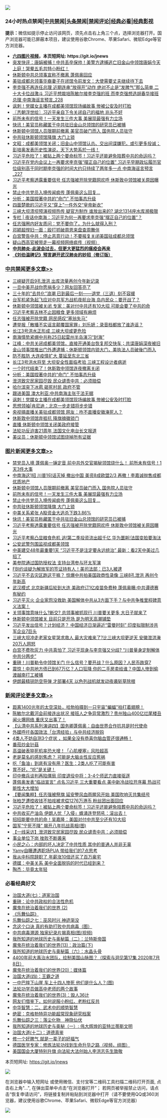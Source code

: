 ![](https://raw.githubusercontent.com/fqnews/bnews/master/64photo/fqnews-qr.jpg)

<div id="tt">
<h3>24小时热点禁闻|<a href="#%E4%B8%AD%E5%85%B1%E7%A6%81%E9%97%BB%E6%9B%B4%E5%A4%9A%E6%96%87%E7%AB%A0">中共禁闻</a>|<a href="#%E5%9B%BE%E7%89%87%E6%96%B0%E9%97%BB%E6%9B%B4%E5%A4%9A%E6%96%87%E7%AB%A0">头条禁闻</a>|<a href="#%E6%96%B0%E9%97%BB%E8%AF%84%E8%AE%BA%E6%9B%B4%E5%A4%9A%E6%96%87%E7%AB%A0">禁闻评论|<a href="#%E5%BF%85%E7%9C%8B%E7%BB%8F%E5%85%B8%E5%A5%BD%E6%96%87">经典必看|<a href="https://gitlab.com/zh99/dong/-/blob/master/README.md#%E7%9C%9F%E7%9B%B8%E8%A7%86%E9%A2%91">经典影视</a></h3>
<div><b>提示：</b>微信如提示停止访问该网页，须先点击右上角三个点，选择浏览器打开。国产浏览器可能已屏蔽本项目，建议使用谷歌Chrome、苹果Safari、微软Edge等官方浏览器。</div>
<ul>
<li><b><a href="http://d1.bdrive.tk/64.mp4" target="_blank">六四图片视频</a>，本页短网址: https://git.io/jnews</b></li>
<li><a href="/bannedvideo/20200725/1365893.md">突发快评：唐娟被捕！中共丢卒保帅！美警方逮捕逃亡旧金山中领馆唐娟今天上庭！哭晕五毛共特小粉红！</a></li>
<li><a href="/cbnews/20200725/1365890.md">休斯顿中共总领事宣称不撤离 蓬佩奥回应</a></li>
<li><a href="/baitai/20200724/1365818.md">美驻成都总领事华裔妻子在闭馆令前发文：大使需要丈夫继续待下去</a></li>
<li><a href="/comments/20200725/1366021.md">李克强不再连任总理 近期连串“放得开”动作 绝对不止是“发脾气”那么简单 二十大卡位战激斗 习近平想栽培陈敏尔接李克强的班 而李克强想选胡春华接班总理 中南海谣言预言_228</a></li>
<li><a href="/cbnews/20200725/1366081.md">讽刺！党媒女主播在成都美领馆现场编故事 惨被公安及时打脸</a></li>
<li><a href="/ssgc/20200725/1365933.md">〖兲朝浮世绘〗习近平亲自下令关闭自己的福地 兆头不好</a></li>
<li><a href="/topimagenews/20200725/1366045.md">前所未有的信号！一天发生三件大事 美展现最强有力立场</a></li>
<li><a href="/topimagenews/20200725/1365879.md">快讯！美官员称藏匿于中共驻旧金山总领馆的研究员已被捕</a></li>
<li><a href="/topimagenews/20200725/1366080.md">休斯顿中领馆人员限期前撤离 美官员破门而入 国务院人员驻守</a></li>
<li><a href="/topimagenews/20200725/1365910.md">中共驻休斯顿领馆降旗 大门上锁</a></li>
<li><a href="/cbnews/20200725/1365981.md">文昭：成都美领馆关闭；旧金山中领馆认怂、交出间谍嫌犯，或引更多投诚；彭培奥发表历史性演说，天下大势系於一线！</a></li>
<li><a href="/comments/20200725/1366110.md">习近平危险了！被贴上两个要命标签！习近平还能避免陪葬中共的命运吗？</a></li>
<li><a href="/comments/20200725/1366007.md">习近平在党内会议上一再要求李克强“摆正自己的位置” 习近平早期政坛履历官位级别高于同时期李克强的时间大约只持续了两年多一点 中南海谣言预言_227</a></li>
<li><a href="/topimagenews/20200724/1365853.md">习近平考察透露重要信号 任志强被开除党籍网欢呼 休斯敦中领馆被关原因曝光</a></li>
<li><a href="/topimagenews/20200725/1366028.md">禁止中共党员入境传闻疯传 蓬佩奥这么回复...</a></li>
<li><a href="/cbnews/20200725/1366099.md">分析：美国捏著中共的“命门” 不怕事态升级</a></li>
<li><a href="/headline/20200725/1365889.md">四面楚歌的习近平又“穿上”一件外交“皇帝新衣”</a></li>
<li><a href="/cbnews/20200724/1365842.md">三峡大坝溃坝预演视频热传 疑官方制作 谁放出来的? 湖北1314座水库濒极限</a></li>
<li><a href="/ssgc/20200725/1365982.md">专栏 | 夜话中南海：习近平为何一再要求李克强“摆正自己的位置”？</a></li>
<li><a href="/headline/20200724/1365864.md">任志强圈内好友质问：党不要你了，为什么就得入刑？</a></li>
<li><a href="/cnnews/20200725/1365961.md">邓颖超悍妇一面：殴打抓破周恩来盘查周舞伴</a></li>
<li><a href="/comments/20200725/1365891.md">白宫警告中共：停止恶意行动！不要报复关闭美国驻成都总领馆</a></li>
<li><a href="/comments/20200725/1366003.md">疑山西高官被带走一幕视频网络疯传（视频）</a></li>
<li><b><a href="/comments/20200211/1275071.md" target="_blank">中共肺炎-此波会过去，但更大更猛烈的瘟疫会再来</a></b></li>
<li><b><a href="/comments/20200207/1272816.md" target="_blank">《刘伯温碑记》预言避开武汉肺炎的妙招（修订版）</a></b></li>
</ul>
</div>

<div class="catlist">
<h3><a href="/cbnews/" target="_blank">中共禁闻</a><span><a href="/cbnews/" target="_blank" rel="nofollow">更多文章>></a></span></h3>
<ul>
<li><a href="/cbnews/20200725/1366227.md" target="_blank">三峡疑开启9孔泄洪 出库流量再创今年新记录</a></li>
<li><a href="/cbnews/20200725/1366190.md" target="_blank">一旦中美开战你愿捐多少？网友回答亮了</a></li>
<li><a href="/cbnews/20200725/1366126.md" target="_blank">三十年的“去共化”浪潮 已到最后一刻——退党（三退）刻不容缓</a></li>
<li><a href="/cbnews/20200725/1366179.md" target="_blank">台军机紧急起飞应对中共军方战机夜航台海 岛内民众：要开战了？</a></li>
<li><a href="/cbnews/20200725/1366151.md" target="_blank">休斯顿中领馆被关闭 专家：美对付中共还有10大招 可能会要了中共的命</a></li>
<li><a href="/cbnews/20200725/1366150.md" target="_blank">习近平考察吉林不止因粮食 更多领域有麻烦</a></li>
<li><a href="/cbnews/20200725/1366149.md" target="_blank">任志强被开除党籍 网民感叹“塞翁失马”</a></li>
<li><a href="/cbnews/20200725/1366148.md" target="_blank">遭举报「散播不实谣言颠覆国家罪」刘乐妍：录音档都放了谁造谣？</a></li>
<li><a href="/cbnews/20200725/1366137.md" target="_blank">长江3号洪水正形成 三峡大坝或更危险</a></li>
<li><a href="/cbnews/20200725/1366124.md" target="_blank">南海情势紧绷中共称25日起雷州半岛演习“封海”</a></li>
<li><a href="/cbnews/20200725/1366121.md" target="_blank">江峰：中共关闭成都美领馆，直接开通美台恢复邦交快车；共谍唐娟深夜被旧金山领事馆推出门外遭逮捕；休斯顿领馆内锁大门，美执法人员破後门而入</a></li>
<li><a href="/cbnews/20200725/1366111.md" target="_blank">防不胜防 大连疫情扩大 蔓延至东北三省</a></li>
<li><a href="/cbnews/20200725/1366103.md" target="_blank">长江3号洪水将至 大坝安全性面临考验 三峡工程设计者病逝</a></li>
<li><a href="/cbnews/20200725/1366100.md" target="_blank">一个时代结束了！休斯敦中领馆连夜撤离关闭</a></li>
<li><a href="/cbnews/20200725/1366099.md" target="_blank">分析：美国捏著中共的“命门” 不怕事态升级</a></li>
<li><a href="/cbnews/20200725/1366098.md" target="_blank">泄洪致灾民家园尽毁 民众谴责中共：必须赔偿</a></li>
<li><a href="/cbnews/20200725/1366087.md" target="_blank">哈尔滨突下冰雹 砸死村民 政府不管</a></li>
<li><a href="/cbnews/20200725/1366082.md" target="_blank">跟进美国 澳大利亚:中共南海主张于法无据</a></li>
<li><a href="/cbnews/20200725/1366081.md" target="_blank">讽刺！党媒女主播在成都美领馆现场编故事 惨被公安及时打脸</a></li>
<li><a href="/cbnews/20200725/1366074.md" target="_blank">思想领袖|肯尼迪：北京一步走错将步步错</a></li>
<li><a href="/cbnews/20200725/1366069.md" target="_blank">央视搞直播关美驻成都领馆 网友：咋不直播安徽淹死人？</a></li>
<li><a href="/cbnews/20200725/1366064.md" target="_blank">休斯敦中领馆弃抵抗 降旗摘徽锁门</a></li>
<li><a href="/cbnews/20200725/1366034.md" target="_blank">直播 休斯顿中领馆关闭美政府接管</a></li>
<li><a href="/cbnews/20200725/1365866.md" target="_blank">法轮功反迫害21周年 法国文化电台长文报道</a></li>
<li><a href="/cbnews/20200725/1366012.md" target="_blank">美议员：休斯顿中领馆试图烧掉所有证据</a></li>

</ul>
</div>
<div class="catlist">
<h3><a href="/topimagenews/" target="_blank">图片新闻</a><span><a href="/topimagenews/" target="_blank" rel="nofollow">更多文章>></a></span></h3>
<ul>
<li><a href="/topimagenews/20200725/1366252.md" target="_blank">禁党员入境 蓬佩奥一锤定音 前中共外交官揭秘领馆烧什么！ 前所未有信号！1天3件大事</a></li>
<li><a href="/topimagenews/20200725/1366241.md" target="_blank">中南海这1招 川普1句话灭掉 撤出中国 美资8成欧盟2/3 再撤！李嘉诚抛售成都优质地产</a></li>
<li><a href="/topimagenews/20200725/1366080.md" target="_blank">休斯顿中领馆人员限期前撤离 美官员破门而入 国务院人员驻守</a></li>
<li><a href="/topimagenews/20200725/1366045.md" target="_blank">前所未有的信号！一天发生三件大事 美展现最强有力立场</a></li>
<li><a href="/topimagenews/20200725/1366028.md" target="_blank">禁止中共党员入境传闻疯传 蓬佩奥这么回复&#8230;</a></li>
<li><a href="/topimagenews/20200725/1365910.md" target="_blank">中共驻休斯顿领馆降旗 大门上锁</a></li>
<li><a href="/topimagenews/20200725/1365903.md" target="_blank">中美关系紧张 A股资金大逃杀下跌3.86%</a></li>
<li><a href="/topimagenews/20200725/1365879.md" target="_blank">快讯！美官员称藏匿于中共驻旧金山总领馆的研究员已被捕</a></li>
<li><a href="/topimagenews/20200724/1365853.md" target="_blank">习近平考察透露重要信号 任志强被开除党籍网欢呼 休斯敦中领馆被关原因曝光</a></li>
<li><a href="/topimagenews/20200724/1365801.md" target="_blank">习近平考察凸显粮食危机 逃!第二季投资流出超千亿 华为噩耗!法国变脸要淘汰</a></li>
<li><a href="/topimagenews/20200724/1365769.md" target="_blank">公安武警包围监视成都美领馆</a></li>
<li><a href="/topimagenews/20200724/1365745.md" target="_blank">中美建交48年最重要1天 “习近平不是注定要永远统治” 最新：看2天中美过几招了</a></li>
<li><a href="/topimagenews/20200724/1365434.md" target="_blank">美参院通过国防授权法 支持台湾参与环太军演</a></li>
<li><a href="/topimagenews/20200724/1365420.md" target="_blank">FBI约谈疑为解放军的签证持有人！美司法部：已3人被逮</a></li>
<li><a href="/topimagenews/20200723/1365348.md" target="_blank">习近平不去灾区跑这干嘛？ 惊爆中共拍美国政商性录像 三峡8孔泄洪 再创今年新高</a></li>
<li><a href="/topimagenews/20200723/1365343.md" target="_blank">武汉模式 北京新疆后轮到大连 美政府订1亿疫苗免费种 蓬佩奥曝:中共谭德赛有秘约</a></li>
<li><a href="/topimagenews/20200723/1365307.md" target="_blank">习近平灭火 企业家怨没救助 美国解体中共从3方面下手？与中共争推里程碑意义法案！</a></li>
<li><a href="/topimagenews/20200723/1365266.md" target="_blank">关领事馆意味什么?断交? 总领事被抓现行 川普要关更多 大日子就来了</a></li>
<li><a href="/topimagenews/20200723/1365155.md" target="_blank">休斯顿中领馆被关 目前只是开场 是为明天高潮铺垫</a></li>
<li><a href="/topimagenews/20200722/1364774.md" target="_blank">习近平发出信号？计划经济？ 中国经济日渐逼近“雷曼时刻” 印度拟限制涉共军企业7巨头</a></li>
<li><a href="/topimagenews/20200722/1364740.md" target="_blank">三峡大坝冲走老家女星哭求救人 最大灾难来了?比三峡大坝更逆天 安徽泄洪淹20万人网怒</a></li>
<li><a href="/topimagenews/20200722/1364699.md" target="_blank">白宫不费吹灰力 中共真怕了 习近平现身与李克强又分歧? “川普量身定制解体中共分两步”</a></li>
<li><a href="/topimagenews/20200722/1364641.md" target="_blank">重磅！川普勒令中领馆关门 什么信号？要开战？什么原因？人民币跌穿7</a></li>
<li><a href="/topimagenews/20200722/1364624.md" target="_blank">震惊！中共地方债已到67万亿？人口狂降 你的二手房卖给谁？中国人惨到偷渡越南打工被捕</a></li>
<li><a href="/topimagenews/20200722/1364576.md" target="_blank">伊朗最精锐防空导弹 才部署4天 以色列战机就发动夜袭斩草除根</a></li>

</ul>
</div>
<div class="catlist">
<h3><a href="/comments/" target="_blank">新闻评论</a><span><a href="/comments/" target="_blank" rel="nofollow">更多文章>></a></span></h3>
<ul>
<li><a href="/comments/20200725/1366240.md" target="_blank">距离1400光年的太空深处，哈勃拍摄到一只宇宙&quot;蝙蝠&quot;拍打着翅膀！</a></li>
<li><a href="/comments/20200725/1366218.md" target="_blank">陈敏尔北戴河会前接连出状况 接班人之争异常激烈？贵州独山400亿烂尾楼丑闻火爆网络 重庆又出事了！</a></li>
<li><a href="/comments/20200725/1366215.md" target="_blank">【认清中共系列演讲四】国务卿蓬佩奥：自由世界合作抗共是时代使命</a></li>
<li><a href="/comments/20200725/1366186.md" target="_blank">外媒呼吁各国效法「台湾经验」与中共经济脱钩</a></li>
<li><a href="/comments/20200725/1366159.md" target="_blank">4类人不妨自测3个症状  ，如果全没有恭喜你脑血管还很通畅！</a></li>
<li><a href="/comments/20200725/1366158.md" target="_blank">番茄炒金针菇</a></li>
<li><a href="/comments/20200725/1366145.md" target="_blank">高温破表猝死机率恐大增！「心肌梗塞」风险超高</a></li>
<li><a href="/comments/20200725/1366144.md" target="_blank">老是莫名的感到焦虑？ 可能是大脑炎性反应惹祸</a></li>
<li><a href="/comments/20200725/1366143.md" target="_blank">吃「鱼油」到底有没有用？医生：2类人吃了可能有害</a></li>
<li><a href="/comments/20200725/1366142.md" target="_blank">胃不好，“吃”是关键！</a></li>
<li><a href="/comments/20200725/1366136.md" target="_blank">印中撤兵谈判再陷僵局 印度退役中将：3-4个师武力直接驱逐</a></li>
<li><a href="/comments/20200725/1366134.md" target="_blank">蓬佩奥发表“临战宣言” 点名习近平 三大重要看点 美中新冷战拉开序幕 热战可能性大大增加</a></li>
<li><a href="/comments/20200725/1366118.md" target="_blank">【要闻集粹】任志强被祭旗 延安整风血雨腥风开始 美国吹响灭共集结号</a></li>
<li><a href="/comments/20200725/1366114.md" target="_blank">张柏芝遭控收钱不拍戏被求偿1276万港币  粉丝团出面回应</a></li>
<li><a href="/comments/20200725/1366110.md" target="_blank">习近平危险了！被贴上两个要命标签！习近平还能避免陪葬中共的命运吗？</a></li>
<li><a href="/comments/20200725/1366109.md" target="_blank">中共收买产油岛 伊朗人忧「入侵」蜂涌连登怒吼：滚出去！</a></li>
<li><a href="/comments/20200725/1366108.md" target="_blank">招招能要中共的命！吴嘉隆：美国对付中共至少还有10大招</a></li>
<li><a href="/comments/20200725/1366094.md" target="_blank">国军“宁死不降” 揭开八年抗战真相(图)</a></li>
<li><a href="/comments/20200725/1366093.md" target="_blank">【一线采访】泄洪致灾民家园尽毁 民众谴责中共：必须赔偿</a></li>
<li><a href="/comments/20200725/1366092.md" target="_blank">事业单位下岗 挫败不断袭来</a></li>
<li><a href="/comments/20200725/1366086.md" target="_blank">小民之心：内部的坏人决定了中共性质 其中的普通人并非无辜</a></li>
<li><a href="/comments/20200725/1366084.md" target="_blank">Yamy自曝遭遇职场PUA 带给我们的7点思考</a></li>
<li><a href="/comments/20200725/1366083.md" target="_blank">我从中科院辞职了 年薪涨10倍还买了百万豪宅</a></li>
<li><a href="/comments/20200725/1366078.md" target="_blank">德媒：中美关系 美中全面脱钩的时代已经到来？</a></li>
<li><a href="/comments/20200725/1366077.md" target="_blank">陶杰：毕竟太年轻</a></li>

</ul>
</div>

<div class="catlist">
<h3>必看经典好文</h3>
<ul>
<li><a href="/cbnews/20190424/913985.md" target="_blank">治国大道(七)：道家治国</a></li>
<li><a href="/comments/20200705/783271.md" target="_blank">重磅：论中共政权的合法性危机</a></li>
<li><a href="/topimagenews/20180520/944940.md" target="_blank">魔鬼在统治着我们的世界 (2)</a></li>
<li><a href="/comments/20200527/783191.md" target="_blank">《乐舞仙踪》</a></li>
<li><a href="/tculture/20190101/792550.md" target="_blank">乐舞仙踪之七：巫风时兴 神迹渐没</a></li>
<li><a href="/comments/20200707/1357090.md" target="_blank">念这个口诀 真的有助打败中共病毒（图）</a></li>
<li><a href="/ccpdope/20200412/1311165.md" target="_blank">中共病毒溯源 独家纪录片揭真相(图/视频)</a></li>
<li><a href="/tculture/xiulian/20170614/774347.md" target="_blank">我所知道的地球历史与奥秘篇（二）：兰特斯帝国</a></li>
<li><a href="/topimagenews/20180602/951960.md" target="_blank">魔鬼在统治着我们的世界(13)：政治篇(下)</a></li>
<li><a href="/cbnews/20171115/856086.md" target="_blank">我所知道的地球历史与奥秘篇（六）：水晶头骨</a></li>
<li><a href="/comments/20200712/1359461.md" target="_blank">4400年前大禹治水团队，绘制美国山脉图？（探索与洞见第17集 2020年7月8日）</a></li>
<li><a href="/comments/20180725/976787.md" target="_blank">魔鬼在统治着我们的世界(20)：媒体篇</a></li>
<li><a href="/cbnews/20180310/912637.md" target="_blank">治国大道(四)：王霸之道</a></li>
<li><a href="/cbnews/20200611/1343057.md" target="_blank">一中巴摔下山崖 车上十四人惨死 他们是什么人？(图)</a></li>
<li><a href="/comments/20200629/1352533.md" target="_blank">法轮功学员做高中老师的两个故事</a></li>
<li><a href="/topimagenews/20180521/945342.md" target="_blank">魔鬼在统治着我们的世界(3)：毁人36计</a></li>
<li><a href="/comments/20200712/1359630.md" target="_blank">网友们借鉴下，如何说服小粉红、老粉红反共</a></li>
<li><a href="/comments/20200605/783249.md" target="_blank">中华智慧：二、武术中的顺势智慧</a></li>
<li><a href="/comments/20200705/783265.md" target="_blank">绝密：克格勃特异功能超常现象研究档案</a></li>
<li><a href="/tculture/20190101/1056889.md" target="_blank">乐舞仙踪之三：落尘化物　神隐仙伏</a></li>
<li><a href="/tculture/xiulian/20170611/772817.md" target="_blank">我所知道的地球历史与奥秘（一）: 伟大辉煌的亚特兰蒂斯文明</a></li>
<li><a href="/cbnews/20180318/916241.md" target="_blank">治国大道(十二)：道德真鉴</a></li>
<li><a href="/funmedia/20200713/1359909.md" target="_blank">修一个好脾气 就是一辈子的好福气</a></li>
<li><a href="/comments/20200607/783186.md" target="_blank">德国医学专家：修炼法轮功找到生命升华之路（视频，组图）</a></li>
<li><a href="/comments/20200516/1329276.md" target="_blank">美国国会大厦特别升旗 向法轮大法创始人李洪志先生致敬</a></li>

</ul>
</div>

本页短网址: https://git.io/jnews

![](https://raw.githubusercontent.com/fqnews/bnews/master/64photo/fqnews-qr.jpg)

在浏览器中输入短网址 或使用微信、支付宝等二维码工具扫描二维码打开页面, 点击右上角"...", 在弹出菜单中点击“在浏览器打开”； 若网页被举报禁止访问，请点击“恢复申请访问”，将链接复制并粘贴到浏览器中打开（请不要使用QQ或360浏览器，建议使用谷歌Chrome、苹果Safari、微软Edge等官方浏览器）

![](https://raw.githubusercontent.com/fqnews/bnews/master/64photo/wx.jpg)